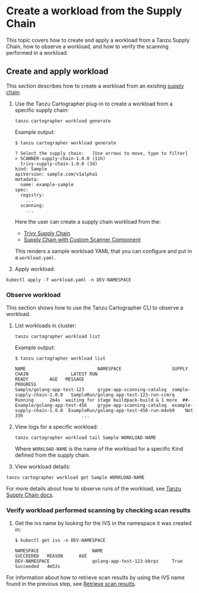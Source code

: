 # Create a workload from the Supply Chain

This topic covers how to create and apply a workload from a Tanzu Supply Chain, how to observe a
workload, and how to verify the scanning performed in a workload.

## <a id="create-and-apply-workload"></a> Create and apply workload

This section describes how to create a workload from an existing [supply chain](./create-supply-chain-with-app-scanning.md).

1. Use the Tanzu Cartographer plug-in to create a workload from a specific supply chain:

    ```console
    tanzu cartographer workload generate
    ```

    Example output:

    ```console
    $ tanzu cartographer workload generate

    ? Select the supply chain:   [Use arrows to move, type to filter]
    > SCANNER-supply-chain-1.0.0 (11h)
      trivy-supply-chain-1.0.0 (3d)
    kind: Sample
    apiVersion: sample.com/v1alpha1
    metadata:
      name: example-sample
    spec:
      registry:
        ...
      scanning:
        ...
    ```

    Here the user can create a supply chain workload from the:

    - [Trivy Supply Chain](./create-supply-chain-with-app-scanning.md#create-supply-chain-with-scst---scan-20-and-trivy-supply-chain-component)
    - [Supply Chain with Custom Scanner Component](./create-supply-chain-with-app-scanning.md#create-supply-chain-with-scst---scan-20-and-custom-scanning-component)

    This renders a sample workload YAML that you can configure and put in a `workload.yaml`.

2. Apply workload:

  ```console
  kubectl apply -f workload.yaml -n DEV-NAMESPACE
  ```

### <a id="observe-workload"></a> Observe workload

This section shows how to use the Tanzu Cartographer CLI to observe a workload.

1. List workloads in cluster:

    ```console
    tanzu cartographer workload list
    ```

    Example output:

    ```console
    $ tanzu cartographer workload list

    NAME                           NAMESPACE                   SUPPLY CHAIN                LATEST RUN                                  READY        AGE   MESSAGE                                     PROGRESS
    Sample/golang-app-test-123     grype-app-scanning-catalog  sample-supply-chain-1.0.0   SampleRun/golang-app-test-123-run-ccmrq     Running      2m4s  waiting for stage buildpack-build & 1 more  ##-
    Example/golang-app-test-456    grype-app-scanning-catalog  example-supply-chain-1.0.0  ExampleRun/golang-app-test-456-run-m4vb9    Not          33h                      ...
    ```

2. View logs for a specific workload:

    ```console
    tanzu cartographer workload tail Sample WORKLOAD-NAME
    ```

    Where `WORKLOAD-NAME` is the name of the workload for a specific Kind defined from the supply chain.

3. View workload details:

  ```console
  tanzu cartographer workload get Sample WORKLOAD-NAME
  ```

For more details about how to observe runs of the workload, see [Tanzu Supply Chain docs](../supply-chain/development/how-to/observe-runs.hbs.md).

### <a id="verify-workload-scanning"></a>Verify workload performed scanning by checking scan results

1. Get the ivs name by looking for the IVS in the namespace it was created in:

    ```console
    $ kubectl get ivs -n DEV-NAMESPACE

    NAMESPACE                    NAME                          SUCCEEDED   REASON      AGE
    DEV-NAMESPACE                golang-app-test-123-bbrpz     True        Succeeded   4m52s
    ```

For information about how to retrieve scan results by using the IVS name found in the previous step,
see [Retrieve scan results](./verify-app-scanning.hbs.md#retrieve-scan-results).
